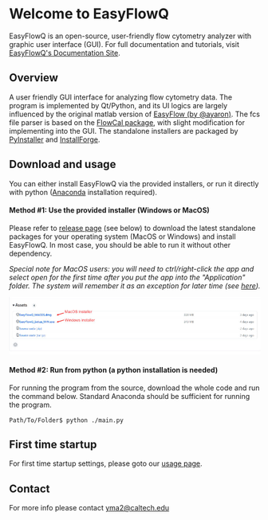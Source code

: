 # Welcome to EasyFlowQ
EasyFlowQ is an open-source, user-friendly flow cytometry analyzer with graphic user interface (GUI).
For full documentation and tutorials, visit [EasyFlowQ's Documentation Site](https://ym3141.github.io/EasyFlowQ/).

## Overview
A user friendly GUI interface for analyzing flow cytometry data. The program is implemented by Qt/Python, and its UI logics are largely influenced by the original matlab version of [EasyFlow (by @ayaron)](https://github.com/AntebiLab/easyflow). The fcs file parser is based on the [FlowCal package](https://github.com/taborlab/FlowCal), with slight modification for implementing into the GUI. The standalone installers are packaged by [PyInstaller](https://pyinstaller.org/en/stable/) and [InstallForge](https://installforge.net/).

## Download and usage

You can either install EasyFlowQ via the provided installers, or run it directly with python ([Anaconda](https://www.anaconda.com/) installation required).

#### **Method #1:** Use the provided installer (Windows or MacOS)

Please refer to [release page](https://github.com/ym3141/EasyFlowQ/releases/) (see below) to download the latest standalone packages for your operating system (MacOS or Windows) and install EasyFlowQ. In most case, you should be able to run it without other dependency.

*Special note for MacOS users: you will need to ctrl/right-click the app and select open for the first time after you put the app into the "Application" folder. The system will remember it as an exception for later time (see [here](https://support.apple.com/guide/mac-help/open-a-mac-app-from-an-unidentified-developer-mh40616/mac)).*

![Download page](img/ReleasePage.jpg)

#### **Method #2:** Run from python (a python installation is needed)

For running the program from the source, download the whole code and run the command below. Standard Anaconda should be sufficient for running the program.
```
Path/To/Folder$ python ./main.py
```
## First time startup
For first time startup settings, please goto our [usage page](https://ym3141.github.io/EasyFlowQ/Basic%20Usage/#first-time-setup).

## Contact
For more info please contact <yma2@caltech.edu>
